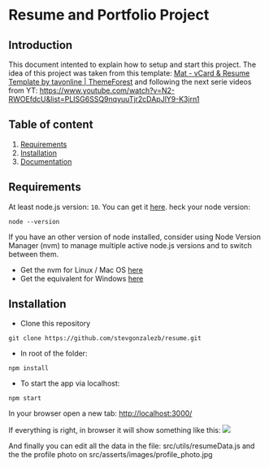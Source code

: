# Resume and Portfolio Project
## Introduction
This document intented to explain how to setup and start this project.
The idea of this project was taken from this template: [Mat - vCard & Resume Template by tavonline | ThemeForest](https://themeforest.net/item/mat-html-vcard-template/21062060) and following the next serie videos from YT: https://www.youtube.com/watch?v=N2-RWOEfdcU&list=PLISG6SSQ9nqyuuTjr2cDApJlY9-K3jrn1

## Table of content

1.  [Requirements](https://github.com/stevgonzalezb/resume#requirements)
2.  [Installation](https://github.com/stevgonzalezb/resume#installation)
3.  [Documentation](https://github.com/stevgonzalezb/resume#resume-data-properties)

## Requirements

At least node.js version: `10`. You can get it [here](https://nodejs.org/en/).
heck your node version:

```
node --version
```

If you have an other version of node installed, consider using Node Version Manager (nvm) to manage multiple active node.js versions and to switch between them.

-   Get the nvm for Linux / Mac OS  [here](https://github.com/nvm-sh/nvm)
-   Get the equivalent for Windows  [here](https://github.com/coreybutler/nvm-windows)

##  Installation
-   Clone this repository
```
git clone https://github.com/stevgonzalezb/resume.git
```
-   In root of the folder:
```
npm install
```
-   To start the app via localhost:
```
npm start
```
In your browser open a new tab:  [http://localhost:3000/](http://localhost:3000/)


If everything is right, in browser it will show something like this: 
![](http://drys.tech/steven/images/resume-project.png)

And finally you can edit all the data in the file: src/utils/resumeData.js and the the profile photo on src/asserts/images/profile_photo.jpg
